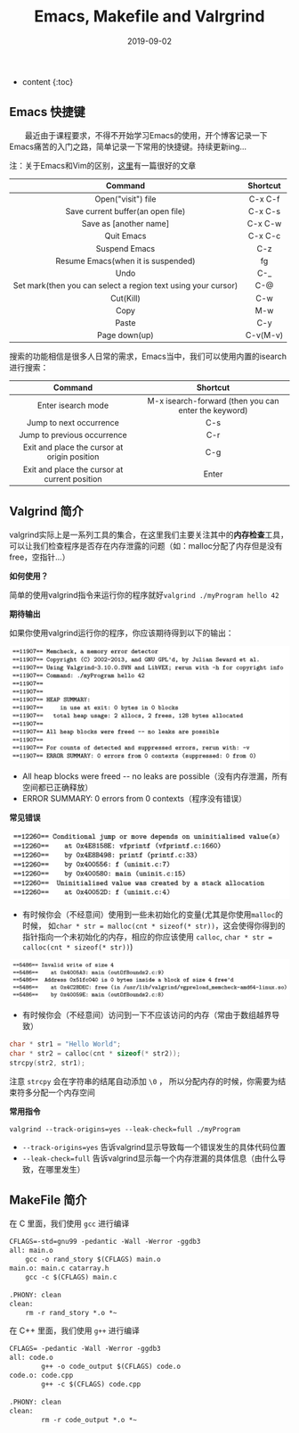 ﻿---
layout: post
title:  "Emacs, Makefile and Valrgrind"
date:   2019-09-02
categories: Coding
tag: 奇技淫巧
---

* content
{:toc}

## Emacs 快捷键

&emsp;&emsp;最近由于课程要求，不得不开始学习Emacs的使用，开个博客记录一下Emacs痛苦的入门之路，简单记录一下常用的快捷键。持续更新ing...

注：关于Emacs和Vim的区别，[这里](https://mp.weixin.qq.com/s/KTaEuy7kfm7t1bwQmvE32Q)有一篇很好的文章

|                            Command                            | Shortcut |
|:-------------------------------------------------------------:|:--------:|
| Open("visit") file                                            | C-x C-f  |
| Save current buffer(an open file)                             | C-x C-s  |
| Save as [another name]                                        | C-x C-w  |
| Quit Emacs                                                    | C-x C-c  |
| Suspend Emacs                                                 | C-z      |
| Resume Emacs(when it is suspended)                            | fg       |
| Undo                                                          | C-_      |
| Set mark(then you can select a region text using your cursor) | C-@      |
| Cut(Kill)                                                     | C-w      |
| Copy                                                          | M-w      |
| Paste                                                         | C-y      |
| Page down(up)                                                 | C-v(M-v) |

搜索的功能相信是很多人日常的需求，Emacs当中，我们可以使用内置的isearch进行搜索：

|                    Command                    |                       Shortcut                       |
|:---------------------------------------------:|:----------------------------------------------------:|
| Enter isearch mode                            | M-x isearch-forward (then you can enter the keyword) |
| Jump to next occurrence                       |                          C-s                         |
| Jump to previous occurrence                   |                          C-r                         |
| Exit and place the cursor at origin position  |                          C-g                         |
| Exit and place the cursor at current position |                         Enter                        |

## Valgrind 简介

valgrind实际上是一系列工具的集合，在这里我们主要关注其中的**内存检查**工具，可以让我们检查程序是否存在内存泄露的问题（如：malloc分配了内存但是没有free，空指针...）

**如何使用？**

简单的使用valgrind指令来运行你的程序就好`valgrind ./myProgram hello 42`

**期待输出**

如果你使用valgrind运行你的程序，你应该期待得到以下的输出：

![expected output](/img/valgrind_expected_output.png)

* All heap blocks were freed -- no leaks are possible（没有内存泄漏，所有空间都已正确释放）
* ERROR SUMMARY: 0 errors from 0 contexts（程序没有错误）

**常见错误**

![uninitalized_value](/img/uninitalized_value.png)

* 有时候你会（不经意间）使用到一些未初始化的变量(尤其是你使用`malloc`的时候， 如`char * str = malloc(cnt * sizeof(* str))`，这会使得你得到的指针指向一个未初始化的内存，相应的你应该使用 `calloc`, `char * str = calloc(cnt * sizeof(* str))`)

![invalidate_read/write](/img/invalidate_readwrite.png)

* 有时候你会（不经意间）访问到一下不应该访问的内存（常由于数组越界导致）

```C
char * str1 = "Hello World";
char * str2 = calloc(cnt * sizeof(* str2));
strcpy(str2, str1);
```

注意 `strcpy` 会在字符串的结尾自动添加 `\0` ， 所以分配内存的时候，你需要为结束符多分配一个内存空间

**常用指令**

```shell
valgrind --track-origins=yes --leak-check=full ./myProgram
```

* `--track-origins=yes` 告诉valgrind显示导致每一个错误发生的具体代码位置
* `--leak-check=full` 告诉valgrind显示每一个内存泄漏的具体信息（由什么导致，在哪里发生）

## MakeFile 简介

在 C 里面，我们使用 `gcc` 进行编译

```make
CFLAGS=-std=gnu99 -pedantic -Wall -Werror -ggdb3
all: main.o
	gcc -o rand_story $(CFLAGS) main.o
main.o: main.c catarray.h
	gcc -c $(CFLAGS) main.c

.PHONY: clean
clean:
	rm -r rand_story *.o *~
```

在 C++ 里面，我们使用 `g++` 进行编译

```make
CFLAGS= -pedantic -Wall -Werror -ggdb3
all: code.o
        g++ -o code_output $(CFLAGS) code.o
code.o: code.cpp
        g++ -c $(CFLAGS) code.cpp

.PHONY: clean
clean:
        rm -r code_output *.o *~
```